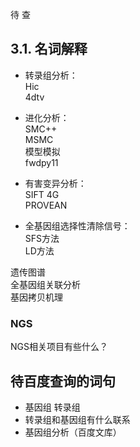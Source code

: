 待    查  
## 3.1. 名词解释  
- 转录组分析：  
Hic  
4dtv  
  
- 进化分析：  
SMC++  
MSMC  
模型模拟  
fwdpy11  
  
- 有害变异分析：  
SIFT 4G  
PROVEAN  
  
- 全基因组选择性清除信号：  
SFS方法  
LD方法  
  
遗传图谱  
全基因组关联分析  
基因拷贝机理  

### NGS
NGS相关项目有些什么？

## 待百度查询的词句
- 基因组 转录组
- 转录组和基因组有什么联系
- 基因组分析（百度文库）